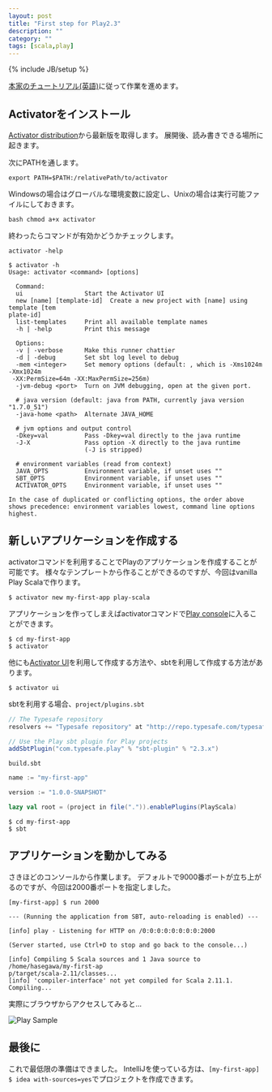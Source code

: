 ```yaml
---
layout: post
title: "First step for Play2.3"
description: ""
category: ""
tags: [scala,play]
---
```

{% include JB/setup %}


[本家のチュートリアル(英語)](http://www.playframework.com/documentation/2.3.x/Tutorials)に従って作業を進めます。


## Activatorをインストール
[Activator distribution](https://typesafe.com/platform/getstarted)から最新版を取得します。
展開後、読み書きできる場所に起きます。

次にPATHを通します。

~~~
export PATH=$PATH:/relativePath/to/activator
~~~

Windowsの場合はグローバルな環境変数に設定し、Unixの場合は実行可能ファイルにしておきます。

~~~
bash chmod a+x activator
~~~

終わったらコマンドが有効かどうかチェックします。

~~~
activator -help
~~~

~~~
$ activator -h
Usage: activator <command> [options]

  Command:
  ui                 Start the Activator UI
  new [name] [template-id]  Create a new project with [name] using template [tem
plate-id]
  list-templates     Print all available template names
  -h | -help         Print this message

  Options:
  -v | -verbose      Make this runner chattier
  -d | -debug        Set sbt log level to debug
  -mem <integer>     Set memory options (default: , which is -Xms1024m -Xmx1024m
 -XX:PermSize=64m -XX:MaxPermSize=256m)
  -jvm-debug <port>  Turn on JVM debugging, open at the given port.

  # java version (default: java from PATH, currently java version "1.7.0_51")
  -java-home <path>  Alternate JAVA_HOME

  # jvm options and output control
  -Dkey=val          Pass -Dkey=val directly to the java runtime
  -J-X               Pass option -X directly to the java runtime
                     (-J is stripped)

  # environment variables (read from context)
  JAVA_OPTS          Environment variable, if unset uses ""
  SBT_OPTS           Environment variable, if unset uses ""
  ACTIVATOR_OPTS     Environment variable, if unset uses ""

In the case of duplicated or conflicting options, the order above
shows precedence: environment variables lowest, command line options highest.
~~~


## 新しいアプリケーションを作成する
activatorコマンドを利用することでPlayのアプリケーションを作成することが可能です。
様々なテンプレートから作ることができるのですが、今回はvanilla Play Scalaで作ります。

~~~
$ activator new my-first-app play-scala
~~~

アプリケーションを作ってしまえばactivatorコマンドで[Play console](http://www.playframework.com/documentation/2.3.x/PlayConsole)に入ることができます。

~~~
$ cd my-first-app
$ activator
~~~

他にも[Activator UI](https://typesafe.com/activator/docs)を利用して作成する方法や、sbtを利用して作成する方法があります。

~~~
$ activator ui
~~~

sbtを利用する場合、`project/plugins.sbt`

~~~ scala
// The Typesafe repository
resolvers += "Typesafe repository" at "http://repo.typesafe.com/typesafe/releases/"

// Use the Play sbt plugin for Play projects
addSbtPlugin("com.typesafe.play" % "sbt-plugin" % "2.3.x")
~~~

`build.sbt`

~~~ scala
name := "my-first-app"

version := "1.0.0-SNAPSHOT"

lazy val root = (project in file(".")).enablePlugins(PlayScala)
~~~

~~~
$ cd my-first-app
$ sbt
~~~


## アプリケーションを動かしてみる
さきほどのコンソールから作業します。
デフォルトで9000番ポートが立ち上がるのですが、今回は2000番ポートを指定しました。

~~~
[my-first-app] $ run 2000

--- (Running the application from SBT, auto-reloading is enabled) ---

[info] play - Listening for HTTP on /0:0:0:0:0:0:0:0:2000

(Server started, use Ctrl+D to stop and go back to the console...)

[info] Compiling 5 Scala sources and 1 Java source to /home/hasegawa/my-first-ap
p/target/scala-2.11/classes...
[info] 'compiler-interface' not yet compiled for Scala 2.11.1. Compiling...
~~~

実際にブラウザからアクセスしてみると…

![Play Sample](http://www8096ui.sakura.ne.jp/~hasegawa/img/play.png)


## 最後に
これで最低限の準備はできました。
IntelliJを使っている方は、`[my-first-app] $ idea with-sources=yes`でプロジェクトを作成できます。

